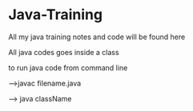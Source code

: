 # Java-Training
All my java training notes and code will be found here

All java codes goes inside a class

to run java code from command line

-->javac filename.java 

--> java className
